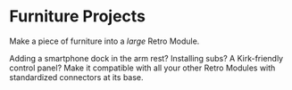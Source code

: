 Furniture Projects
==================
Make a piece of furniture into a _large_ Retro Module.

Adding a smartphone dock in the arm rest? Installing subs? A Kirk-friendly
control panel? Make it compatible with all your other Retro Modules with
standardized connectors at its base.
